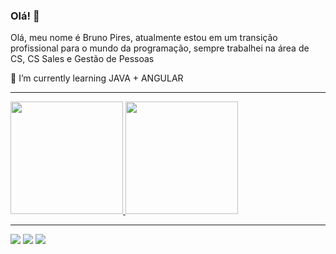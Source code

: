 ### Olá! 👋

<!--
**BruhhPires/BruhhPires** is a ✨ _special_ ✨ repository because its `README.md` (this file) appears on your GitHub profile.

Here are some ideas to get you started:

- 🔭 I’m currently working on ...
- 🌱 I’m currently learning ...
- 👯 I’m looking to collaborate on ...
- 🤔 I’m looking for help with ...
- 💬 Ask me about ...
- 📫 How to reach me: ...
- 😄 Pronouns: ...
- ⚡ Fun fact: ...
-->
<P>  Olá, meu nome é Bruno Pires, atualmente estou em um transição profissional para o mundo da programação, sempre trabalhei na área de CS, CS Sales e Gestão de Pessoas</h2>
<p> 🌱 I’m currently learning JAVA + ANGULAR</h2>

<hr>

<div>
<a href="https://github.com/BruhhPires">
<img loading="lazy" height="180em" src="https://github-readme-stats.vercel.app/api/top-langs/?username=BruhhPires&layout=compact&langs_count=7&theme=dracula"/>
<img loading="lazy" height="180em" src="https://github-readme-stats.vercel.app/api?username=BruhhPires&show_icons=true&theme=dracula&include_all_commits=true&count_private=true"/>
</div>

<hr>

<div>
<a href="https://www.instagram.com/ibrunopires" target="_blank"><img loading="lazy" src="https://img.shields.io/badge/-Instagram-%23E4405F?style=for-the-badge&logo=instagram&logoColor=white" target="_blank"></a>
<a href = "brunopires.ctto@gmail.com"><img loading="lazy" src="https://img.shields.io/badge/Gmail-D14836?style=for-the-badge&logo=gmail&logoColor=white" target="_blank"></a>
<a href="https://www.linkedin.com/in/bruno-pires-046216135" target="_blank"><img loading="lazy" src="https://img.shields.io/badge/-LinkedIn-%230077B5?style=for-the-badge&logo=linkedin&logoColor=white" target="_blank"></a>   
</div>
